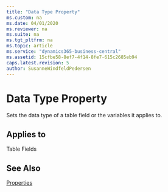 ```yaml
---
title: "Data Type Property"
ms.custom: na
ms.date: 04/01/2020
ms.reviewer: na
ms.suite: na
ms.tgt_pltfrm: na
ms.topic: article
ms.service: "dynamics365-business-central"
ms.assetid: 15cfbe58-8ef7-4f14-8fe7-615c2685eb94
caps.latest.revision: 5
author: SusanneWindfeldPedersen
---
```


 

# Data Type Property
Sets the data type of a table field or the variables it applies to.  
  
## Applies to  
Table Fields  

  
## See Also  
 [Properties](devenv-properties.md)